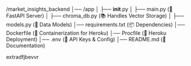 /market_insights_backend
│── /app
│   ├── __init__.py
│   ├── main.py  (🚀 FastAPI Server)
│   ├── chroma_db.py  (📚 Handles Vector Storage)
│   ├── models.py  (📌 Data Models)
│── requirements.txt  (📦 Dependencies)
│── Dockerfile (🐳 Containerization for Heroku)
│── Procfile  (🔧 Heroku Deployment)
│── .env  (🔐 API Keys & Config)
│── README.md  (📖 Documentation)

extradfjbevvr

